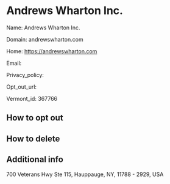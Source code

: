 
# Andrews Wharton Inc.

Name: Andrews Wharton Inc.

Domain: andrewswharton.com

Home: https://andrewswharton.com

Email: 

Privacy_policy: 

Opt_out_url: 

Vermont_id: 367766



## How to opt out



## How to delete



## Additional info



700 Veterans Hwy Ste 115, Hauppauge, NY, 11788 - 2929, USA

